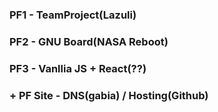 ### PF1 - TeamProject(Lazuli)

### PF2 - GNU Board(NASA Reboot)

### PF3 - Vanllia JS + React(??)

### + PF Site - DNS(gabia) / Hosting(Github)
